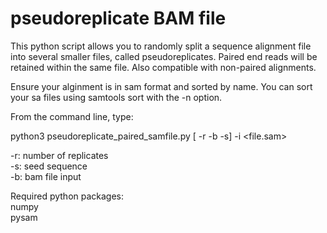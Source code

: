 # pseudoreplicate BAM file
This python script allows you to randomly split a sequence alignment file into several smaller files, called pseudoreplicates. Paired end reads will be retained within the same file. Also compatible with non-paired alignments. 

Ensure your alginment is in sam format and sorted by name. You can sort your sa files using samtools sort with the -n option.

From the command line, type:

python3 pseudoreplicate_paired_samfile.py [ -r -b -s] -i <file.sam>

-r: number of replicates\
-s: seed sequence\
-b: bam file input

Required python packages:\
numpy \
pysam
